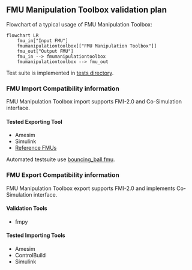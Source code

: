 ## FMU Manipulation Toolbox validation plan

Flowchart of a typical usage of FMU Manipulation Toolbox:
```mermaid
flowchart LR
    fmu_in["Input FMU"]
    fmumanipulationtoolbox[["FMU Manipulation Toolbox"]]
    fmu_out["Output FMU"]
    fmu_in --> fmumanipulationtoolbox
    fmumanipulationtoolbox --> fmu_out
```

Test suite is implemented in [tests directory](../tests).

### FMU Import Compatibility information
FMU Manipulation Toolbox import supports FMI-2.0 and Co-Simulation interface.

#### Tested Exporting Tool
- Amesim 
- Simulink
- [Reference FMUs](https://github.com/modelica/Reference-FMUs)

Automated testsuite use [bouncing_ball.fmu](../tests/operations/bouncing_ball.fmu).


### FMU Export Compatibility information
FMU Manipulation Toolbox export supports FMI-2.0 and implements Co-Simulation interface.

#### Validation Tools
- fmpy

#### Tested Importing Tools
- Amesim
- ControlBuild
- Simulink

